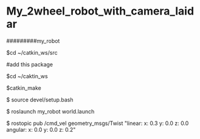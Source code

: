 # My_2wheel_robot_with_camera_laidar
#########my_robot

$cd ~/catkin_ws/src

#add this package

$cd ~/caktin_ws

$catkin_make

$ source devel/setup.bash

$ roslaunch my_robot world.launch

$ rostopic pub /cmd_vel geometry_msgs/Twist  "linear:
  x: 0.3
  y: 0.0
  z: 0.0
angular:
  x: 0.0
  y: 0.0
  z: 0.2" 
